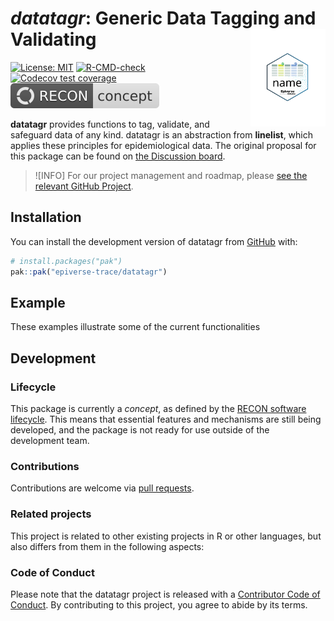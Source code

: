 
<!-- README.md is generated from README.Rmd. Please edit that file. -->
<!-- The code to render this README is stored in .github/workflows/render-readme.yaml -->
<!-- Variables marked with double curly braces will be transformed beforehand: -->
<!-- `packagename` is extracted from the DESCRIPTION file -->
<!-- `gh_repo` is extracted via a special environment variable in GitHub Actions -->

# *datatagr*: Generic Data Tagging and Validating <img src="man/figures/logo.svg" align="right" width="120" alt="Logo for datatagr" />

<!-- badges: start -->

[![License:
MIT](https://img.shields.io/badge/License-MIT-yellow.svg)](https://opensource.org/license/mit/)
[![R-CMD-check](https://github.com/epiverse-trace/datatagr/actions/workflows/R-CMD-check.yaml/badge.svg)](https://github.com/epiverse-trace/datatagr/actions/workflows/R-CMD-check.yaml)
[![Codecov test
coverage](https://codecov.io/gh/epiverse-trace/datatagr/branch/main/graph/badge.svg)](https://app.codecov.io/gh/epiverse-trace/datatagr?branch=main)
[![lifecycle-concept](https://raw.githubusercontent.com/reconverse/reconverse.github.io/master/images/badge-concept.svg)](https://www.reconverse.org/lifecycle.html#concept)

<!-- badges: end -->

**datatagr** provides functions to tag, validate, and safeguard data of
any kind. datatagr is an abstraction from **linelist**, which applies
these principles for epidemiological data. The original proposal for
this package can be found on [the Discussion
board](https://github.com/orgs/epiverse-trace/discussions/221).

> \![INFO\] For our project management and roadmap, please [see the
> relevant GitHub
> Project](https://github.com/orgs/epiverse-trace/projects/41).

## Installation

You can install the development version of datatagr from
[GitHub](https://github.com/) with:

``` r
# install.packages("pak")
pak::pak("epiverse-trace/datatagr")
```

## Example

These examples illustrate some of the current functionalities

## Development

### Lifecycle

This package is currently a *concept*, as defined by the [RECON software
lifecycle](https://www.reconverse.org/lifecycle.html). This means that
essential features and mechanisms are still being developed, and the
package is not ready for use outside of the development team.

### Contributions

Contributions are welcome via [pull
requests](https://github.com/epiverse-trace/datatagr/pulls).

### Related projects

This project is related to other existing projects in R or other
languages, but also differs from them in the following aspects:

### Code of Conduct

Please note that the datatagr project is released with a [Contributor
Code of
Conduct](https://github.com/epiverse-trace/.github/blob/main/CODE_OF_CONDUCT.md).
By contributing to this project, you agree to abide by its terms.
